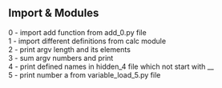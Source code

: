 ## Import & Modules <br />
0 - import add function from add_0.py file <br />
1 - import different definitions from calc module <br />
2 - print argv length and its elements <br />
3 - sum argv numbers and print <br />
4 - print defined names in hidden_4 file which not start with __ <br />
5 - print number a from variable_load_5.py file <br />
